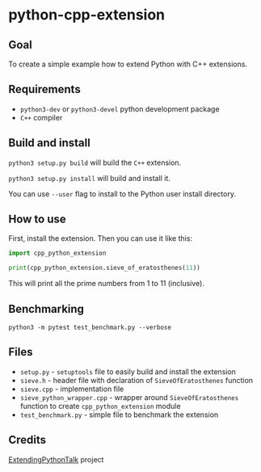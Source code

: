 # python-cpp-extension

## Goal

To create a simple example how to extend Python with C++ extensions.

## Requirements

- `python3-dev` or `python3-devel` python development package
- `C++` compiler

## Build and install

`python3 setup.py build` will build the `C++` extension.

`python3 setup.py install` will build and install it.

You can use `--user` flag to install to the Python user install directory.

## How to use

First, install the extension. Then you can use it like this:

```python
import cpp_python_extension

print(cpp_python_extension.sieve_of_eratosthenes(11))
```

This will print all the prime numbers from 1 to 11 (inclusive).

## Benchmarking

`python3 -m pytest test_benchmark.py --verbose`

## Files

- `setup.py` - `setuptools` file to easily build and install the extension
- `sieve.h` - header file with declaration of `SieveOfEratosthenes` function
- `sieve.cpp` - implementation file
- `sieve_python_wrapper.cpp` - wrapper around `SieveOfEratosthenes` function to create `cpp_python_extension` module
- `test_benchmark.py` - simple file to benchmark the extension

## Credits

[ExtendingPythonTalk](https://github.com/litleleprikon/ExtendingPythonTalk) project
